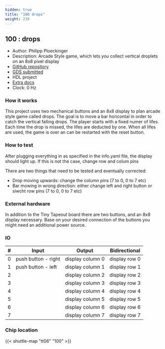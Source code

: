 ```yaml
---
hidden: true
title: "100 drops"
weight: 239
---
```


## 100 : drops

* Author: Philipp Ploeckinger
* Description: Arcade Style game, which lets you collect vertical droplets on an 8x8 pixel display
* [GitHub repository](https://github.com/PloeckiPhil/jku-tt06-drops)
* [GDS submitted](https://github.com/PloeckiPhil/jku-tt06-drops/actions/runs/8628550797)
* HDL project
* [Extra docs](None)
* Clock: 0 Hz

<!---

This file is used to generate your project datasheet. Please fill in the information below and delete any unused
sections.

You can also include images in this folder and reference them in the markdown. Each image must be less than
512 kb in size, and the combined size of all images must be less than 1 MB.
-->


### How it works

This project uses two mechanical buttons and an 8x8 display to plan arcade style game called drops.
The goal is to move a bar horicontal in order to catch the vertical falling drops.
The player starts with a fixed numer of lifes. Each time the drop is missed, the lifes are deducted by one.
When all lifes are used, the game is over an can be restarted with the reset button.

### How to test

After plugging everything in as specified in the info.yaml file, the display should light up.
If this is not the case, change row and colum pins

There are two things that need to be tested and eventually corrected:

- Drop moving upwards: change the column pins (7 to 0, 0 to 7 etc)
- Bar mowing in wrong direction: either change left and right button or siwcht row pins (7 to 0, 0 to 7 etc)

### External hardware

In addition to the Tiny Tapeout board there are two buttons, and an 8x8 display necessary.
Base on your desired connection of the buttons you might need an additional power source.


### IO

| # | Input          | Output         | Bidirectional   |
| - | -------------- | -------------- | --------------- |
| 0 | push button - right | display column 0 | display row 0 |
| 1 | push button - left | display column 1 | display row 1 |
| 2 |  | display column 2 | display row 2 |
| 3 |  | display column 3 | display row 3 |
| 4 |  | display column 4 | display row 4 |
| 5 |  | display column 5 | display row 5 |
| 6 |  | display column 6 | display row 6 |
| 7 |  | display column 7 | display row 7 |

### Chip location

{{< shuttle-map "tt06" "100" >}}
